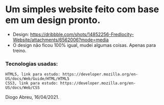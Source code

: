 # Um simples website feito com base em um design pronto. 

 - Design: https://dribbble.com/shots/14852256-Fredlocity-Website/attachments/6562006?mode=media
 - O design não ficou 100% igual, mudei algumas coisas. Apenas para treino.

### Tecnologias usadas:
    HTML5, link para estudo: https://developer.mozilla.org/en-US/docs/Web/Guide/HTML/HTML5
    CSS3, link para estudo: https://developer.mozilla.org/en-US/docs/Web/CSS
    

Diogo Abreu, 16/04/2021.
